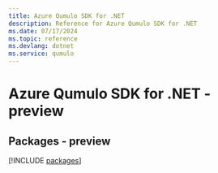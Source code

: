 ```yaml
---
title: Azure Qumulo SDK for .NET
description: Reference for Azure Qumulo SDK for .NET
ms.date: 07/17/2024
ms.topic: reference
ms.devlang: dotnet
ms.service: qumulo
---
```

# Azure Qumulo SDK for .NET - preview
## Packages - preview
[!INCLUDE [packages](qumulo-index.md)]